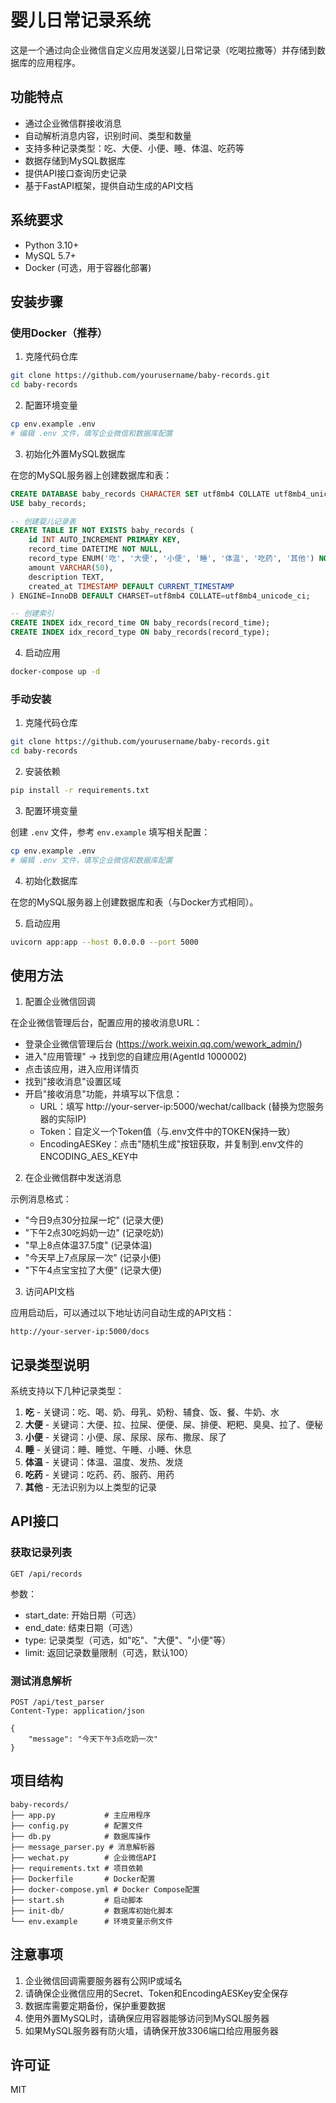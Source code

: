 # 婴儿日常记录系统

这是一个通过向企业微信自定义应用发送婴儿日常记录（吃喝拉撒等）并存储到数据库的应用程序。

## 功能特点

- 通过企业微信群接收消息
- 自动解析消息内容，识别时间、类型和数量
- 支持多种记录类型：吃、大便、小便、睡、体温、吃药等
- 数据存储到MySQL数据库
- 提供API接口查询历史记录
- 基于FastAPI框架，提供自动生成的API文档

## 系统要求

- Python 3.10+
- MySQL 5.7+
- Docker (可选，用于容器化部署)

## 安装步骤

### 使用Docker（推荐）

1. 克隆代码仓库

```bash
git clone https://github.com/yourusername/baby-records.git
cd baby-records
```

2. 配置环境变量

```bash
cp env.example .env
# 编辑 .env 文件，填写企业微信和数据库配置
```

3. 初始化外置MySQL数据库

在您的MySQL服务器上创建数据库和表：

```sql
CREATE DATABASE baby_records CHARACTER SET utf8mb4 COLLATE utf8mb4_unicode_ci;
USE baby_records;

-- 创建婴儿记录表
CREATE TABLE IF NOT EXISTS baby_records (
    id INT AUTO_INCREMENT PRIMARY KEY,
    record_time DATETIME NOT NULL,
    record_type ENUM('吃', '大便', '小便', '睡', '体温', '吃药', '其他') NOT NULL,
    amount VARCHAR(50),
    description TEXT,
    created_at TIMESTAMP DEFAULT CURRENT_TIMESTAMP
) ENGINE=InnoDB DEFAULT CHARSET=utf8mb4 COLLATE=utf8mb4_unicode_ci;

-- 创建索引
CREATE INDEX idx_record_time ON baby_records(record_time);
CREATE INDEX idx_record_type ON baby_records(record_type);
```

4. 启动应用

```bash
docker-compose up -d
```

### 手动安装

1. 克隆代码仓库

```bash
git clone https://github.com/yourusername/baby-records.git
cd baby-records
```

2. 安装依赖

```bash
pip install -r requirements.txt
```

3. 配置环境变量

创建 `.env` 文件，参考 `env.example` 填写相关配置：

```bash
cp env.example .env
# 编辑 .env 文件，填写企业微信和数据库配置
```

4. 初始化数据库

在您的MySQL服务器上创建数据库和表（与Docker方式相同）。

5. 启动应用

```bash
uvicorn app:app --host 0.0.0.0 --port 5000
```

## 使用方法

1. 配置企业微信回调

在企业微信管理后台，配置应用的接收消息URL：

- 登录企业微信管理后台 (https://work.weixin.qq.com/wework_admin/)
- 进入"应用管理" -> 找到您的自建应用(AgentId 1000002)
- 点击该应用，进入应用详情页
- 找到"接收消息"设置区域
- 开启"接收消息"功能，并填写以下信息：
  - URL：填写 http://your-server-ip:5000/wechat/callback (替换为您服务器的实际IP)
  - Token：自定义一个Token值（与.env文件中的TOKEN保持一致）
  - EncodingAESKey：点击"随机生成"按钮获取，并复制到.env文件的ENCODING_AES_KEY中

2. 在企业微信群中发送消息

示例消息格式：
- "今日9点30分拉屎一坨" (记录大便)
- "下午2点30吃妈奶一边" (记录吃奶)
- "早上8点体温37.5度" (记录体温)
- "今天早上7点尿尿一次" (记录小便)
- "下午4点宝宝拉了大便" (记录大便)

3. 访问API文档

应用启动后，可以通过以下地址访问自动生成的API文档：

```
http://your-server-ip:5000/docs
```

## 记录类型说明

系统支持以下几种记录类型：

1. **吃** - 关键词：吃、喝、奶、母乳、奶粉、辅食、饭、餐、牛奶、水
2. **大便** - 关键词：大便、拉、拉屎、便便、屎、排便、粑粑、臭臭、拉了、便秘
3. **小便** - 关键词：小便、尿、尿尿、尿布、撒尿、尿了
4. **睡** - 关键词：睡、睡觉、午睡、小睡、休息
5. **体温** - 关键词：体温、温度、发热、发烧
6. **吃药** - 关键词：吃药、药、服药、用药
7. **其他** - 无法识别为以上类型的记录

## API接口

### 获取记录列表

```
GET /api/records
```

参数：
- start_date: 开始日期（可选）
- end_date: 结束日期（可选）
- type: 记录类型（可选，如"吃"、"大便"、"小便"等）
- limit: 返回记录数量限制（可选，默认100）

### 测试消息解析

```
POST /api/test_parser
Content-Type: application/json

{
    "message": "今天下午3点吃奶一次"
}
```

## 项目结构

```
baby-records/
├── app.py           # 主应用程序
├── config.py        # 配置文件
├── db.py            # 数据库操作
├── message_parser.py # 消息解析器
├── wechat.py        # 企业微信API
├── requirements.txt # 项目依赖
├── Dockerfile       # Docker配置
├── docker-compose.yml # Docker Compose配置
├── start.sh         # 启动脚本
├── init-db/         # 数据库初始化脚本
└── env.example      # 环境变量示例文件
```

## 注意事项

1. 企业微信回调需要服务器有公网IP或域名
2. 请确保企业微信应用的Secret、Token和EncodingAESKey安全保存
3. 数据库需要定期备份，保护重要数据
4. 使用外置MySQL时，请确保应用容器能够访问到MySQL服务器
5. 如果MySQL服务器有防火墙，请确保开放3306端口给应用服务器

## 许可证

MIT 